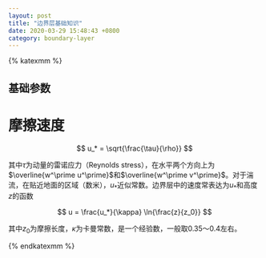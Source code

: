 ```yaml
---
layout: post
title: "边界层基础知识"
date: 2020-03-29 15:48:43 +0800
category: boundary-layer
---
```


{% katexmm %}

## 基础参数

# 摩擦速度

$$
u_* = \sqrt{\frac{\tau}{\rho}}
$$

其中$\tau$为动量的雷诺应力（Reynolds stress），在水平两个方向上为$\overline{w^\prime u^\prime}$和$\overline{w^\prime v^\prime}$。对于湍流，在贴近地面的区域（数米），$u_*$近似常数。边界层中的速度常表达为$u_*$和高度$z$的函数

$$
u = \frac{u_*}{\kappa} \ln{\frac{z}{z_0}}
$$

其中$z_0$为摩擦长度，$\kappa$为卡曼常数，是一个经验数，一般取0.35～0.4左右。

{% endkatexmm %}